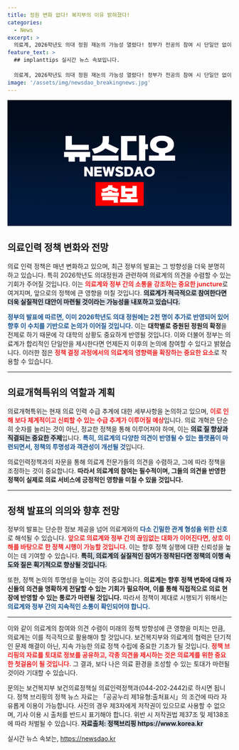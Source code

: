 ```yaml
---
title: 정원 변화 없다! 복지부의 이유 밝혀졌다!
categories:
  - News
excerpt: >
  의료계, 2026학년도 의대 정원 재논의 가능성 열렸다! 정부가 전공의 참여 시 단일안 없이도 논의하겠다고 밝혀. 과연 이 변화가 의료계에 어떤 영향을 미칠지 궁금증이 커지고 있다!
feature_text: >
  ## implanttips 실시간 뉴스 속보입니다.

  의료계, 2026학년도 의대 정원 재논의 가능성 열렸다! 정부가 전공의 참여 시 단일안 없이도 논의하겠다고 밝혀. 과연 이 변화가 의료계에 어떤 영향을 미칠지 궁금증이 커지고 있다!
image: '/assets/img/newsdao_breakingnews.jpg'
---
```


<p><img src="/assets/img/newsdao_breakingnews.jpg" alt="implanttips 속보" /></p>

<h2 data-ke-size="size26">의료인력 정책 변화와 전망</h2>

<p data-ke-size="size16">의료 인력 정책은 매년 변화하고 있으며, 최근 정부의 발표는 그 방향성을 더욱 분명히 하고 있습니다. 특히 2026학년도 의대정원과 관련하여 의료계의 의견을 수렴할 수 있는 기회가 주어질 것입니다. 이는 <b><span style="color: #ee2323;">의료계와 정부 간의 소통을 강조하는 중요한 juncture</span></b>로 여겨지며, 앞으로의 정책에 큰 영향을 미칠 것입니다. <b><span style="background-color: #21538527;">의료계가 적극적으로 참여한다면 더욱 실질적인 대안이 마련될 것이라는 가능성을 내포하고 있습니다.</span></b> </p>

<p data-ke-size="size16"><b><span style="color: #1a5490;">정부의 발표에 따르면, 이미 2026학년도 의대 정원에는 2천 명이 추가로 반영되어 있어 향후 이 수치를 기반으로 논의가 이어질 것입니다.</span></b> 이는 <b>대학별로 증원된 정원의 확정</b>을 전제로 하기 때문에 각 대학의 상황도 중요하게 반영될 것입니다. 이와 더불어 정부는 의료계가 합리적인 단일안을 제시한다면 언제든지 이후의 논의에 참여할 수 있다고 밝혔습니다. 이러한 점은 <b><span style="color: #ee2323;">정책 결정 과정에서의 의료계의 영향력을 확장하는 중요한 요소</span></b>로 작용할 수 있습니다.</p>

<hr>

<h2 data-ke-size="size26">의료개혁특위의 역할과 계획</h2>

<p data-ke-size="size16">의료개혁특위는 현재 의료 인력 수급 추계에 대한 세부사항을 논의하고 있으며, <b><span style="color: #ee2323;">이로 인해 보다 체계적이고 신뢰할 수 있는 수급 추계가 이루어질 예상</span></b>입니다. 의료 개혁은 단순히 숫자를 늘리는 것이 아닌, 정교한 정책을 통해 이루어져야 하며, 이는 <b><span style="background-color: #21538527;">의료 질 향상과 직결되는 중요한 주제</span></b>입니다. <b><span style="color: #1a5490;">특히, 의료계의 다양한 의견이 반영될 수 있는 플랫폼이 마련되면서, 정책의 투명성과 객관성이 개선될 것</span></b>입니다.</p>

<p data-ke-size="size16">의료인력정책과의 자문을 통해 의료계 전문가들의 의견을 수렴하고, 그에 따라 정책을 조정하는 것이 중요합니다. <b>따라서 의료계의 참여는 필수적이며, 그들의 의견을 반영한 정책이 실제로 의료 서비스에 긍정적인 영향을 미칠 수 있을 것입니다.</b></p>

<hr>

<h2 data-ke-size="size26">정책 발표의 의의와 향후 전망</h2>

<p data-ke-size="size16">정부의 발표는 단순한 정보 제공을 넘어 의료계와의 <b><span style="color: #1a5490;">다소 긴밀한 관계 형성을 위한 신호</span></b>로 해석될 수 있습니다. <b><span style="color: #ee2323;">앞으로 의료계와 정부 간의 끊임없는 대화가 이어진다면, 상호 이해를 바탕으로 한 정책 시행이 가능할 것입니다.</span></b> 이는 향후 정책 실행에 대한 신뢰성을 높이는 데 기여할 수 있습니다. <b><span style="background-color: #21538527;">특히, 의료계의 실질적인 참여가 정착된다면 정책의 이행 속도와 질은 획기적으로 향상될 것입니다.</span></b> </p>

<p data-ke-size="size16">또한, 정책 논의의 투명성을 높이는 것이 중요합니다. <b>의료계는 향후 정책 변화에 대해 자신들의 의견을 명확하게 전달할 수 있는 기회가 필요하며, 이를 통해 직접적으로 의료 현장에 반영할 수 있는 통로가 마련될 것입니다.</b> 따라서 정책이 제대로 시행되기 위해서는 <b><span style="color: #1a5490;">의료계와 정부 간의 지속적인 소통이 확인되어야 합니다.</span></b></p>

<hr>

<p data-ke-size="size16">이와 같이 의료계의 참여와 의견 수렴이 미래의 정책 방향성에 큰 영향을 미치는 만큼, 의료계는 이를 적극적으로 활용해야 할 것입니다. 보건복지부와 의료계의 협력은 단기적인 문제 해결이 아닌, 지속 가능한 의료 정책 수립에 중요한 기초가 될 것입니다. <b><span style="color: #ee2323;">정책 브리핑의 자료를 토대로 정보를 공유하고, 각종 의견을 제시하는 것은 의료계를 위한 중요한 첫걸음이 될 것입니다.</span></b> 그 결과, 보다 나은 의료 환경을 조성할 수 있는 토대가 마련될 것이라 기대할 수 있습니다.</p>

<p data-ke-size="size16">문의는 보건복지부 보건의료정책실 의료인력정책과(044-202-2442)로 하시면 됩니다. 정책 브리핑의 정책 뉴스 자료는 「공공누리 제1유형:출처표시」의 조건에 따라 자유롭게 이용이 가능합니다. 사진의 경우 제3자에게 저작권이 있으므로 사용할 수 없으며, 기사 이용 시 출처를 반드시 표기해야 합니다. 위반 시 저작권법 제37조 및 제138조에 따라 처벌될 수 있습니다. <b><span style="background-color: #21538527;">자료출처: 정책브리핑 https://www.korea.kr</span></b></p>
실시간 뉴스 속보는, <a href="https://newsdao.kr" rel="dofollow">https://newsdao.kr</a>


